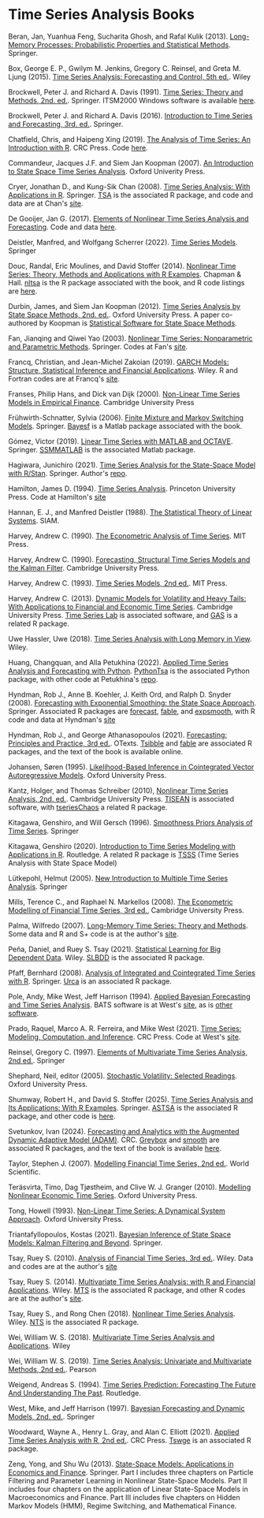 # Time Series Analysis Books

Beran, Jan, Yuanhua Feng, Sucharita Ghosh, and Rafal Kulik (2013). [Long-Memory Processes: Probabilistic Properties and Statistical Methods](https://link.springer.com/book/10.1007/978-3-642-35512-7). Springer.

Box, George E. P., Gwilym M. Jenkins, Gregory C. Reinsel, and Greta M. Ljung (2015). [Time Series Analysis: Forecasting and Control, 5th ed.](https://www.wiley.com/en-us/Time+Series+Analysis%3A+Forecasting+and+Control%2C+5th+Edition-p-9781118674918). Wiley

Brockwell, Peter J. and Richard A. Davis (1991). [Time Series: Theory and Methods, 2nd. ed.](https://link.springer.com/book/10.1007/978-1-4419-0320-4). Springer. ITSM2000 Windows software is available [here](https://extras.springer.com/?query=978-0-387-97429-3).

Brockwell, Peter J. and Richard A. Davis (2016). [Introduction to Time Series and Forecasting, 3rd. ed.](https://link.springer.com/book/10.1007/978-3-319-29854-2). Springer.

Chatfield, Chris, and Haipeng Xing (2019). [The Analysis of Time Series: An Introduction with R](https://www.routledge.com/The-Analysis-of-Time-Series-An-Introduction-with-R/Chatfield-Xing/p/book/9781498795630). CRC Press. Code [here](https://www.ams.sunysb.edu/~xing/tsRbook/functions.html).

Commandeur, Jacques J.F. and Siem Jan Koopman (2007). [An Introduction to State Space Time Series Analysis](https://global.oup.com/academic/product/an-introduction-to-state-space-time-series-analysis-9780199228874?cc=us&lang=en&). Oxford Univerity Press.

Cryer, Jonathan D., and Kung-Sik Chan (2008). [Time Series Analysis: With Applications in R](https://link.springer.com/book/10.1007/978-0-387-75959-3). Springer. [TSA](https://cran.r-project.org/web/packages/TSA/index.html) is the associated R package, and code and data are at Chan's [site](https://homepage.divms.uiowa.edu/~kchan/TSA.htm).

De Gooijer, Jan G. (2017). [Elements of Nonlinear Time Series Analysis and Forecasting](https://link.springer.com/book/10.1007/978-3-319-43252-6). Code and data [here](https://extras.springer.com/?query=978-3-319-43251-9).

Deistler, Manfred, and Wolfgang Scherrer (2022). [Time Series Models](https://link.springer.com/book/10.1007/978-3-031-13213-1). Springer

Douc, Randal, Eric Moulines, and David Stoffer (2014). [Nonlinear Time Series: Theory, Methods and Applications with R Examples](https://www.routledge.com/Nonlinear-Time-Series-Theory-Methods-and-Applications-with-R-Examples/Douc-Moulines-Stoffer/p/book/9781466502253). Chapman & Hall. [nltsa](https://github.com/nickpoison/nltsa) is the R package associated with the book, and R code listings are [here](https://www.stat.pitt.edu/stoffer/nltsa/Rcode.html).

Durbin, James, and Siem Jan Koopman (2012). [Time Series Analysis by State Space Methods, 2nd. ed.](https://academic.oup.com/book/16563). Oxford University Press. A paper co-authored by Koopman is [Statistical Software for State Space Methods](https://www.jstatsoft.org/article/view/v041i01).

Fan, Jianqing and Qiwei Yao (2003). [Nonlinear Time Series: Nonparametric and Parametric Methods](https://link.springer.com/book/10.1007/978-0-387-69395-8). Springer. Codes at Fan's [site](https://fan.princeton.edu/fan/nls.html).

Francq, Christian, and Jean-Michel Zakoian (2019). [GARCH Models: Structure, Statistical Inference and Financial Applications](https://onlinelibrary.wiley.com/doi/book/10.1002/9781119313472). Wiley. R and Fortran codes are at Francq's [site](http://christian.francq140.free.fr/Christian-Francq/book-GARCH.html).

Franses, Philip Hans, and Dick van Dijk (2000). [Non-Linear Time Series Models in Empirical Finance](https://www.cambridge.org/core/books/nonlinear-time-series-models-in-empirical-finance/FF6720F6B34548290D813D9652FB425A). Cambridge University Press

Frühwirth-Schnatter, Sylvia (2006). [Finite Mixture and Markov Switching Models](https://link.springer.com/book/10.1007/978-0-387-35768-3). Springer. [Bayesf](https://statmath.wu.ac.at/~fruehwirth/monographie/) is a Matlab package associated with the book.

Gómez, Victor (2019). [Linear Time Series with MATLAB and OCTAVE](https://link.springer.com/book/10.1007/978-3-030-20790-8). Springer. [SSMMATLAB](https://www.mathworks.com/academia/books/linear-time-series-with-matlab-and-octave-gomez.html) is the associated Matlab package.

Hagiwara, Junichiro (2021). [Time Series Analysis for the State-Space Model with R/Stan](https://link.springer.com/book/10.1007/978-981-16-0711-0). Springer. Author's [repo](https://github.com/hagijyun/Time_Series_Analysis_4SSM_R_Stan).

Hamilton, James D. (1994). [Time Series Analysis](https://press.princeton.edu/books/hardcover/9780691042893/time-series-analysis). Princeton University Press. Code at Hamilton's [site](https://econweb.ucsd.edu/~jhamilto/software.htm#book)

Hannan, E. J., and Manfred Deistler (1988). [The Statistical Theory of Linear Systems](https://epubs.siam.org/doi/book/10.1137/1.9781611972191). SIAM.

Harvey, Andrew C. (1990). [The Econometric Analysis of Time Series](https://mitpress.mit.edu/9780262081894/the-econometric-analysis-of-time-series/). MIT Press.

Harvey, Andrew C. (1990). [Forecasting, Structural Time Series Models and the Kalman Filter](https://www.cambridge.org/core/books/forecasting-structural-time-series-models-and-the-kalman-filter/CE5E112570A56960601760E786A5E631). Cambridge University Press.

Harvey, Andrew C. (1993). [Time Series Models, 2nd ed.](https://mitpress.mit.edu/9780262082242/time-series-models/). MIT Press.

Harvey, Andrew C. (2013). [Dynamic Models for Volatility and Heavy Tails: With Applications to Financial and Economic Time Series](https://www.cambridge.org/us/universitypress/subjects/economics/econometrics-statistics-and-mathematical-economics/dynamic-models-volatility-and-heavy-tails-applications-financial-and-economic-time-series). Cambridge University Press. [Time Series Lab](https://timeserieslab.com/) is associated software, and [GAS](https://cran.r-project.org/web/packages/GAS/index.html) is a related R package.

Uwe Hassler, Uwe (2018). [Time Series Analysis with Long Memory in View](https://onlinelibrary.wiley.com/doi/book/10.1002/9781119470380). Wiley.

Huang, Changquan, and Alla Petukhina (2022). [Applied Time Series Analysis and Forecasting with Python](https://link.springer.com/book/10.1007/978-3-031-13584-2). [PythonTsa](https://pypi.org/project/PythonTsa/) is the associated Python package, with other code at Petukhina's [repo](https://github.com/allapetukhina/TSP).

Hyndman, Rob J., Anne B. Koehler, J. Keith Ord, and Ralph D. Snyder (2008). [Forecasting with Exponential Smoothing: the State Space Approach](https://robjhyndman.com/expsmooth/). Springer. Associated R packages are [forecast](https://cran.r-project.org/web/packages/forecast/index.html), [fable](https://cran.r-project.org/web/packages/fable/index.html), and [expsmooth](https://cran.r-project.org/web/packages/expsmooth/index.html), with R code and data at Hyndman's [site](https://robjhyndman.com/expsmooth/)

Hyndman, Rob J., and George Athanasopoulos (2021). [Forecasting: Principles and Practice, 3rd ed.](https://otexts.com/fpp3/). OTexts. [Tsibble](https://cran.r-project.org/web/packages/tsibble/index.html) and [fable](https://cran.r-project.org/web/packages/fable/index.html) are associated R packages, and the text of the book is available online.

Johansen, Søren (1995). [Likelihood-Based Inference in Cointegrated Vector Autoregressive Models](https://academic.oup.com/book/27916). Oxford University Press.

Kantz, Holger, and Thomas Schreiber (2010), [Nonlinear Time Series Analysis, 2nd. ed.](https://www.cambridge.org/core/books/nonlinear-time-series-analysis/519783E4E8A2C3DCD4641E42765309C7). Cambridge University Press. [TISEAN](http://www.mpipks-dresden.mpg.de/∼tisean) is associated software, with [tseriesChaos](https://cran.r-project.org/web/packages/tseriesChaos/index.html) a related R package.

Kitagawa, Genshiro, and Will Gersch (1996). [Smoothness Priors Analysis of Time Series](https://link.springer.com/book/10.1007/978-1-4612-0761-0). Springer

Kitagawa, Genshiro (2020). [Introduction to Time Series Modeling with Applications in R](https://www.routledge.com/Introduction-to-Time-Series-Modeling-with-Applications-in-R/Kitagawa/p/book/9780367494247). Routledge. A related R package is [TSSS](https://cran.r-project.org/web/packages/TSSS/index.html) (Time Series Analysis with State Space Model)

Lütkepohl, Helmut (2005). [New Introduction to Multiple Time Series Analysis](https://link.springer.com/book/10.1007/978-3-540-27752-1). Springer

Mills, Terence C., and Raphael N. Markellos (2008). [The Econometric Modelling of Financial Time Series, 3rd ed.](https://www.cambridge.org/core/books/econometric-modelling-of-financial-time-series/2B46D5778C624AD9AD1D0D5E2AB04668), Cambridge University Press.

Palma, Wilfredo (2007). [Long-Memory Time Series: Theory and Methods](https://www.wiley.com/en-us/Long-Memory+Time+Series%3A+Theory+and+Methods-p-9780470114025). Some data and R and S+ code is at the author's [site](https://www.mat.uc.cl/~wilfredo/english/).

Peña, Daniel, and Ruey S. Tsay (2021). [Statistical Learning for Big Dependent Data](https://onlinelibrary.wiley.com/doi/book/10.1002/9781119417408). Wiley. [SLBDD](https://cran.r-project.org/web/packages/SLBDD/index.html) is the associated R package.

Pfaff, Bernhard (2008). [Analysis of Integrated and Cointegrated Time Series with R](https://link.springer.com/book/10.1007/978-0-387-75967-8). Springer. [Urca](https://cran.r-project.org/web/packages/urca/index.html) is an associated R package.

Pole, Andy, Mike West, Jeff Harrison (1994). [Applied Bayesian Forecasting and Time Series Analysis](https://www.routledge.com/Applied-Bayesian-Forecasting-and-Time-Series-Analysis/Pole-West-Harrison/p/book/9780367449384). BATS software is at West's [site](https://www2.stat.duke.edu/~mw/mwsoftware/BATS/), as is [other software](https://www2.stat.duke.edu/~mwest/softwareetc.html).

Prado, Raquel, Marco A. R. Ferreira, and Mike West (2021). [Time Series: Modeling, Computation, and Inference](https://www.taylorfrancis.com/books/mono/10.1201/9781351259422/time-series-raquel-prado-mike-west-marco-ferreira). CRC Press. Code at West's [site](https://www2.stat.duke.edu/~mwest/TSFCourseSoftware/).

Reinsel, Gregory C. (1997). [Elements of Multivariate Time Series Analysis, 2nd ed.](https://link.springer.com/book/9780387406190). Springer

Shephard, Neil, editor (2005). [Stochastic Volatility: Selected Readings](https://academic.oup.com/book/51972). Oxford University Press.

Shumway, Robert H., and David S. Stoffer (2025). [Time Series Analysis and Its Applications: With R Examples](https://link.springer.com/book/9783031705830). Springer. [ASTSA](https://cran.r-project.org/web/packages/astsa/index.html) is the associated R package, and other code is [here](https://github.com/nickpoison/tsa5/blob/main/textRcode.md).

Svetunkov, Ivan (2024). [Forecasting and Analytics with the Augmented Dynamic Adaptive Model (ADAM)](https://www.routledge.com/Forecasting-and-Analytics-with-the-Augmented-Dynamic-Adaptive-Model-ADAM/Svetunkov/p/book/9781032590370). CRC. [Greybox](https://cran.r-project.org/web/packages/greybox/index.html) and [smooth](https://cran.r-project.org/web/packages/smooth/index.html) are associated R packages, and the text of the book is available [here](https://openforecast.org/adam/).

Taylor, Stephen J. (2007). [Modelling Financial Time Series, 2nd ed.](https://www.worldscientific.com/worldscibooks/10.1142/6578#t=aboutBook). World Scientific.

Teräsvirta, Timo, Dag Tjøstheim, and Clive W. J. Granger (2010). [Modelling Nonlinear Economic Time Series](https://academic.oup.com/book/11310). Oxford University Press.

Tong, Howell (1993). [Non-Linear Time Series: A Dynamical System Approach](https://global.oup.com/academic/product/non-linear-time-series-9780198523000?cc=us&lang=en&). Oxford University Press.

Triantafyllopoulos, Kostas (2021). [Bayesian Inference of State Space Models: Kalman Filtering and Beyond](https://link.springer.com/book/10.1007/978-3-030-76124-0). Springer.

Tsay, Ruey S. (2010). [Analysis of Financial Time Series, 3rd ed.](https://www.wiley.com/en-us/Analysis+of+Financial+Time+Series%2C+3rd+Edition-p-9781118017098). Wiley. Data and codes are at the author's [site](https://faculty.chicagobooth.edu/ruey-s-tsay/research/analysis-of-financial-time-series-3rd-edition)

Tsay, Ruey S. (2014). [Multivariate Time Series Analysis: with R and Financial Applications](https://www.wiley.com/en-us/Multivariate+Time+Series+Analysis%3A+With+R+and+Financial+Applications-p-9781118617755). Wiley. [MTS](https://cran.r-project.org/web/packages/MTS/index.html) is the associated R package, and other R codes are at the author's [site](https://faculty.chicagobooth.edu/ruey-s-tsay/research/multivariate-time-series-analysis-with-r-and-financial-applications). 

Tsay, Ruey S., and Rong Chen (2018). [Nonlinear Time Series Analysis](https://onlinelibrary.wiley.com/doi/book/10.1002/9781119514312). Wiley. [NTS](https://cran.r-project.org/web/packages/NTS/index.html) is the associated R package.

Wei, William W. S. (2018). [Multivariate Time Series Analysis and Applications](https://www.wiley.com/en-us/Multivariate+Time+Series+Analysis+and+Applications-p-9781119502937). Wiley

Wei, William W. S. (2019). [Time Series Analysis: Univariate and Multivariate Methods, 2nd ed.](https://www.amazon.com/Time-Analysis-Univariate-Multivariate-Methods/dp/0321322169). Pearson

Weigend, Andreas S. (1994). [Time Series Prediction: Forecasting The Future And Understanding The Past](https://www.taylorfrancis.com/books/mono/10.4324/9780429492648/time-series-prediction-andreas-weigend). Routledge.

West, Mike, and Jeff Harrison (1997). [Bayesian Forecasting and Dynamic Models, 2nd. ed.](https://link.springer.com/book/10.1007/b98971). Springer

Woodward, Wayne A., Henry L. Gray, and Alan C. Elliott (2021). [Applied Time Series Analysis with R, 2nd ed.](https://www.routledge.com/Applied-Time-Series-Analysis-with-R/Woodward-Gray-Elliott/p/book/9781032097220). CRC Press. [Tswge](https://cran.r-project.org/web/packages/tswge/index.html) is an associated R package.

Zeng, Yong, and Shu Wu (2013). [State-Space Models: Applications in Economics and Finance](https://link.springer.com/book/10.1007/978-1-4614-7789-1). Springer. Part I includes three chapters on Particle Filtering and Parameter Learning in Nonlinear State-Space Models. Part II includes four chapters on the application of Linear State-Space Models in Macroeconomics and Finance. Part III includes five chapters on Hidden Markov Models (HMM), Regime Switching, and Mathematical Finance.
